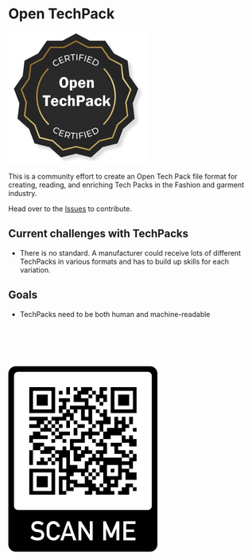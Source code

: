 # Open TechPack

![<img src="./OpenTechPack.png" width="50px" />](/OpenTechPack.png)

This is a community effort to create an Open Tech Pack file format for creating, reading, and enriching Tech Packs in the Fashion and garment industry.

Head over to the [Issues](https://github.com/coatsdigital/opentechpack/issues) to contribute.

## Current challenges with TechPacks
- There is no standard. A manufacturer could receive lots of different TechPacks in various formats and has to build up skills for each variation.

## Goals
- TechPacks need to be both human and machine-readable



<br/>
<br/>
<br/>
<br/>

![<img src="./qr-code.png" width="30px" />](/qr-code.png)
